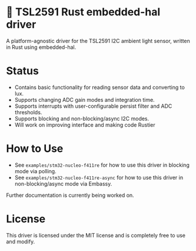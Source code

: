 # :crab: TSL2591 Rust embedded-hal driver
A platform-agnostic driver for the TSL2591 I2C ambient light sensor, written in Rust using embedded-hal.

# Status
* Contains basic functionality for reading sensor data and converting to lux.
* Supports changing ADC gain modes and integration time.
* Supports interrupts with user-configurable persist filter and ADC thresholds.
* Supports blocking and non-blocking/async I2C modes.
* Will work on improving interface and making code Rustier

# How to Use
* See `examples/stm32-nucleo-f411re` for how to use this driver in blocking mode via polling.
* See `examples/stm32-nucleo-f411re-async` for how to use this driver in non-blocking/async mode via Embassy.

Further documentation is currently being worked on.

# License
This driver is licensed under the MIT license and is completely free to use and modify.
